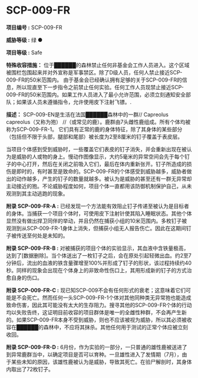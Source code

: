 # SCP-009-FR

**项目编号 :**  SCP-009-FR

**威胁等级 :**  绿 ●

**项目等级 :**  Safe

**特殊收容措施：**  位于██████的森林禁止任何非基金会工作人员进入。这个区域被围栏包围起来并对外宣称是军事禁区。除了D级人员，任何人禁止接近SCP-009-FR的50米范围内。 由于基金会已经确认拥有足够的关于SCP-009-FR的信息，所以现直至下一步指令之前禁止任何实验。任何工作人员现禁止接近SCP-009-FR的50米范围内。如果工作人员进入了最小允许范围，必须立刻通知安全部队；如果该人员未遵循指令，允许使用皮下注射飞镖。.

**描述：**  SCP-009-EN是生活在法国██████森林中的一群// Capreolus capreolus（又称为狍） //（或常见的鹿）。鹿群由7头雌性鹿组成。所有个体均被称为SCP-009-FR-1。 它们具有正常的鹿的身体特征，除了其身体的某些部分（包括但不限于头部，腿部和尾部）被长度为2至8厘米的钉子覆盖于表皮层。

当项目个体感到受到威胁时，一些覆盖它们表皮的钉子消失，并会重新出现在被认为是威胁的人或物的身上。慢动作图像显示，大约5毫米的异常空间会先于每个钉子的中心打开，然后在关闭之前吸入它们，最后在体内重新张开。钉子所造成的损伤是即时的，有时甚至是致命的。SCP-009-FR的个体感受到威胁越多，威胁者做出的动作越多，产生的钉子的数量就越多。被认为是威胁的甚至还有一群无异常却主动接近的狍。不论威胁程度如何，项目个体一直都用该防御机制保护自己，从未观测到其主动逃跑的现象。

**附录 SCP-009-FR-A :**  已经发现一个方法能有效阻止钉子传递至被认为是目标者的身体。当捕获一个项目个体时，可使用皮下注射针使其陷入睡眠状态。其他个体显然没有做出捍卫同伴的举动，并且仍然在捕获小组的10米范围内。多枚钉子被观测到从SCP-009-FR-1身体上消失，但捕获小组无人报告伤亡。因此在这期间钉子被传送至何处是未知的。

**附录 SCP-009-FR-B :**  对被捕获的项目个体的实验显示，其血液中含铁量极高，达到了[数据删除]。当个体送出了一枚钉子之后，会在原处引起轻微出血。约2至7分钟后，流出的血液的铁含量骤增至100%并形成了钉子的形状，该过程持续约40秒。同样的现象会出现在个体身上的非致命性伤口上，其用形成新的钉子的方式治愈自身的伤口。

**附录 SCP-009-FR-C :**  现已知SCP-009不会有任何形式的衰老；这意味着它们可能是不会死亡。然而任何一头SCP-009-FR-1个体对其他同种类无异常狍也能造成致命伤害，因此其可能没有太大的生存阻力。搜寻其他的SCP-009-FR个体的行动均以失败告终，这证明目前收容的项目群体是唯一的全雌性种群，不会再产生新的。如果SCP-009-FR本身不受到威胁，则也不应该被视为威胁，所以其必须被收容在██████的森林中，不应将其抹杀。其他任何用于测试的正常个体应被立刻收回。

**附录 SCP-009-FR-D :**  6月份，作为实验的一部分，一只普通的雄性鹿被送进了到异常鹿群当中，以确定项目是否可以育种。一旦雄性进入了发情期（7月），由于某些未知的原因，该雄性鹿被认为是威胁，导致其死亡。在验尸解剖时，其身体内取出了72枚钉子。

